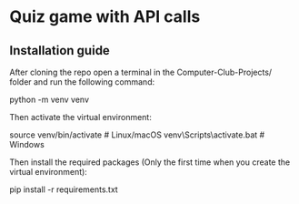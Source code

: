 # Quiz game with API calls

## Installation guide

After cloning the repo open a terminal in the Computer-Club-Projects/ folder and run the following command:

python -m venv venv

Then activate the virtual environment:

source venv/bin/activate  # Linux/macOS
venv\Scripts\activate.bat  # Windows

Then install the required packages (Only the first time when you create the virtual environment):

pip install -r requirements.txt
